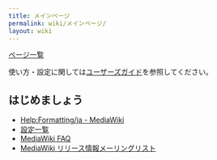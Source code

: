 ```yaml
---
title: メインページ
permalink: wiki/メインページ/
layout: wiki
---
```


[ページ一覧](特別:ページ一覧 "wikilink")

使い方・設定に関しては[ユーザーズガイド](http://meta.wikimedia.org/wiki/%E3%83%98%E3%83%AB%E3%83%97:%E7%9B%AE%E6%AC%A1)を参照してください。

はじめましょう
--------------

-   [Help:Formatting/ja -
    MediaWiki](http://www.mediawiki.org/wiki/Help:Formatting/ja)
-   [設定一覧](http://www.mediawiki.org/wiki/Manual:Configuration_settings/ja)
-   [MediaWiki FAQ](http://www.mediawiki.org/wiki/Manual:FAQ/ja)
-   [MediaWiki
    リリース情報メーリングリスト](https://lists.wikimedia.org/mailman/listinfo/mediawiki-announce)

